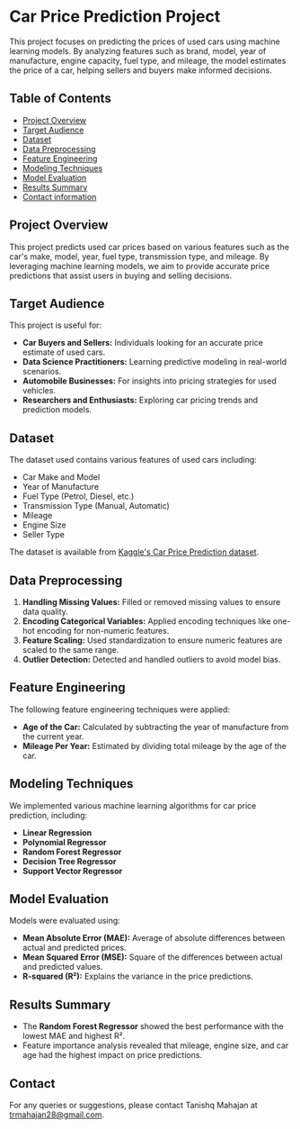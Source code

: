 # Car Price Prediction Project

This project focuses on predicting the prices of used cars using machine learning models. By analyzing features such as brand, model, year of manufacture, engine capacity, fuel type, and mileage, the model estimates the price of a car, helping sellers and buyers make informed decisions.

## Table of Contents

- [Project Overview](#project-overview)
- [Target Audience](#target-audience)
- [Dataset](#dataset)
- [Data Preprocessing](#data-preprocessing)
- [Feature Engineering](#feature-engineering)
- [Modeling Techniques](#modeling-techniques)
- [Model Evaluation](#model-evaluation)
- [Results Summary](#results-summary)
- [Contact information](#contact)

## Project Overview

This project predicts used car prices based on various features such as the car's make, model, year, fuel type, transmission type, and mileage. By leveraging machine learning models, we aim to provide accurate price predictions that assist users in buying and selling decisions.

## Target Audience

This project is useful for:
- **Car Buyers and Sellers:** Individuals looking for an accurate price estimate of used cars.
- **Data Science Practitioners:** Learning predictive modeling in real-world scenarios.
- **Automobile Businesses:** For insights into pricing strategies for used vehicles.
- **Researchers and Enthusiasts:** Exploring car pricing trends and prediction models.

## Dataset

The dataset used contains various features of used cars including:
- Car Make and Model
- Year of Manufacture
- Fuel Type (Petrol, Diesel, etc.)
- Transmission Type (Manual, Automatic)
- Mileage
- Engine Size
- Seller Type

The dataset is available from [Kaggle's Car Price Prediction dataset](https://www.kaggle.com/datasets/vijayaadithyanvg/car-price-predictionused-cars).

## Data Preprocessing

1. **Handling Missing Values:** Filled or removed missing values to ensure data quality.
2. **Encoding Categorical Variables:** Applied encoding techniques like one-hot encoding for non-numeric features.
3. **Feature Scaling:** Used standardization to ensure numeric features are scaled to the same range.
4. **Outlier Detection:** Detected and handled outliers to avoid model bias.

## Feature Engineering

The following feature engineering techniques were applied:
- **Age of the Car:** Calculated by subtracting the year of manufacture from the current year.
- **Mileage Per Year:** Estimated by dividing total mileage by the age of the car.

## Modeling Techniques

We implemented various machine learning algorithms for car price prediction, including:
- **Linear Regression**
- **Polynomial Regressor**
- **Random Forest Regressor**
- **Decision Tree Regressor**
- **Support Vector Regressor**

## Model Evaluation

Models were evaluated using:
- **Mean Absolute Error (MAE):** Average of absolute differences between actual and predicted prices.
- **Mean Squared Error (MSE):** Square of the differences between actual and predicted values.
- **R-squared (R²):** Explains the variance in the price predictions.

## Results Summary

- The **Random Forest Regressor** showed the best performance with the lowest MAE and highest R².
- Feature importance analysis revealed that mileage, engine size, and car age had the highest impact on price predictions.

## Contact
For any queries or suggestions, please contact Tanishq Mahajan at trmahajan28@gmail.com.
